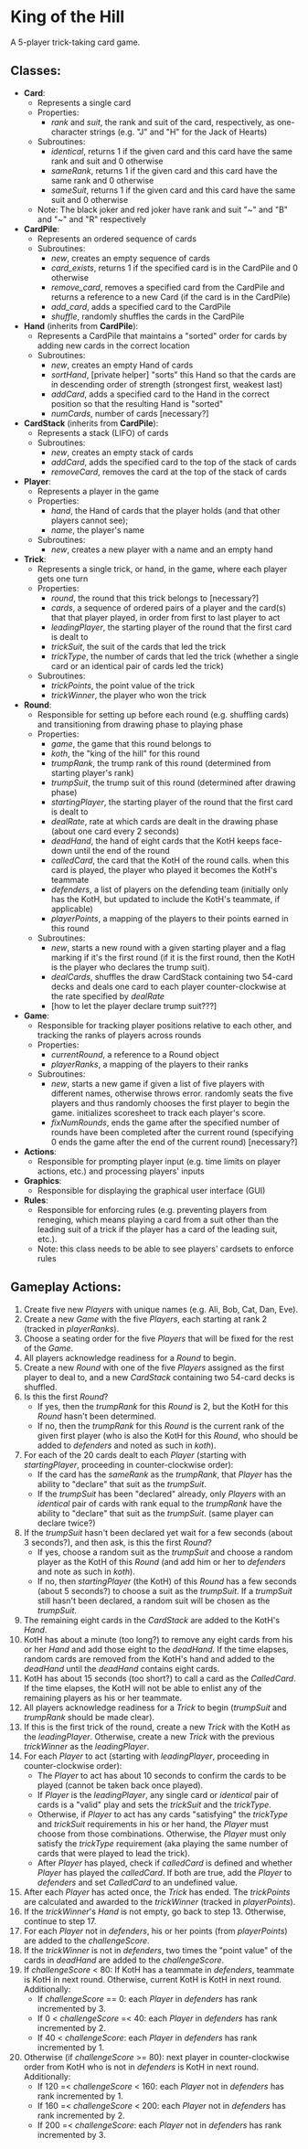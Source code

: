 # King of the Hill
A 5-player trick-taking card game.

## Classes:
- **Card**:
    - Represents a single card
    - Properties:
        - *rank* and *suit*, the rank and suit of the card, respectively, as one-character strings (e.g. "J" and "H" for the Jack of Hearts)
    - Subroutines:
        - *identical*, returns 1 if the given card and this card have the same rank and suit and 0 otherwise
        - *sameRank*, returns 1 if the given card and this card have the same rank and 0 otherwise
        - *sameSuit*, returns 1 if the given card and this card have the same suit and 0 otherwise
    - Note: The black joker and red joker have rank and suit "~" and "B" and "~" and "R" respectively
- **CardPile**:
    - Represents an ordered sequence of cards
    - Subroutines:
        - *new*, creates an empty sequence of cards
        - *card_exists*, returns 1 if the specified card is in the CardPile and 0 otherwise
        - *remove_card*, removes a specified card from the CardPile and returns a reference to a new Card (if the card is in the CardPile)
        - *add_card*, adds a specified card to the CardPile
        - *shuffle*, randomly shuffles the cards in the CardPile
- **Hand** (inherits from **CardPile**):
    - Represents a CardPile that maintains a "sorted" order for cards by adding new cards in the correct location
    - Subroutines:
        - *new*, creates an empty Hand of cards
        - *sortHand*, [private helper] "sorts" this Hand so that the cards are in descending order of strength (strongest first, weakest last)
        - *addCard*, adds a specified card to the Hand in the correct position so that the resulting Hand is "sorted"
        - *numCards*, number of cards [necessary?]
- **CardStack** (inherits from **CardPile**):
    - Represents a stack (LIFO) of cards
    - Subroutines:
        - *new*, creates an empty stack of cards
        - *addCard*, adds the specified card to the top of the stack of cards
        - *removeCard*, removes the card at the top of the stack of cards
- **Player**:
    - Represents a player in the game
    - Properties:
        - *hand*, the Hand of cards that the player holds (and that other players cannot see);
        - *name*, the player's name
    - Subroutines:
        - *new*, creates a new player with a name and an empty hand
- **Trick**:
    - Represents a single trick, or hand, in the game, where each player gets one turn
    - Properties:
        - *round*, the round that this trick belongs to [necessary?]
        - *cards*, a sequence of ordered pairs of a player and the card(s) that that player played, in order from first to last player to act
        - *leadingPlayer*, the starting player of the round that the first card is dealt to
        - *trickSuit*, the suit of the cards that led the trick
        - *trickType*, the number of cards that led the trick (whether a single card or an identical pair of cards led the trick)
    - Subroutines:
        - *trickPoints*, the point value of the trick
        - *trickWinner*, the player who won the trick
- **Round**:
    - Responsible for setting up before each round (e.g. shuffling cards) and transitioning from drawing phase to playing phase
    - Properties:
        - *game*, the game that this round belongs to
        - *koth*, the "king of the hill" for this round
        - *trumpRank*, the trump rank of this round (determined from starting player's rank)
        - *trumpSuit*, the trump suit of this round (determined after drawing phase)
        - *startingPlayer*, the starting player of the round that the first card is dealt to
        - *dealRate*, rate at which cards are dealt in the drawing phase (about one card every 2 seconds)
        - *deadHand*, the hand of eight cards that the KotH keeps face-down until the end of the round
        - *calledCard*, the card that the KotH of the round calls. when this card is played, the player who played it becomes the KotH's teammate
        - *defenders*, a list of players on the defending team (initially only has the KotH, but updated to include the KotH's teammate, if applicable)
        - *playerPoints*, a mapping of the players to their points earned in this round
    - Subroutines:
        - *new*, starts a new round with a given starting player and a flag marking if it's the first round (if it is the first round, then the KotH is the player who declares the trump suit).
        - *dealCards*, shuffles the draw CardStack containing two 54-card decks and deals one card to each player counter-clockwise at the rate specified by *dealRate*
        - [how to let the player declare trump suit???]
- **Game**:
    - Responsible for tracking player positions relative to each other, and tracking the ranks of players across rounds
    - Properties:
        - *currentRound*, a reference to a Round object
        - *playerRanks*, a mapping of the players to their ranks
    - Subroutines:
        - *new*, starts a new game if given a list of five players with different names, otherwise throws error. randomly seats the five players and thus randomly chooses the first player to begin the game. initializes scoresheet to track each player's score.
        - *fixNumRounds*, ends the game after the specified number of rounds have been completed after the current round (specifying 0 ends the game after the end of the current round) [necessary?]
- **Actions**:
    - Responsible for prompting player input (e.g. time limits on player actions, etc.) and processing players' inputs
- **Graphics**:
    - Responsible for displaying the graphical user interface (GUI)
- **Rules**:
    - Responsible for enforcing rules (e.g. preventing players from reneging, which means playing a card from a suit other than the leading suit of a trick if the player has a card of the leading suit, etc.).
    - Note: this class needs to be able to see players' cardsets to enforce rules

## Gameplay Actions:
1. Create five new *Players* with unique names (e.g. Ali, Bob, Cat, Dan, Eve).
2. Create a new *Game* with the five *Players*, each starting at rank 2 (tracked in *playerRanks*).
3. Choose a seating order for the five *Players* that will be fixed for the rest of the *Game*.
4. All players acknowledge readiness for a *Round* to begin.
5. Create a new *Round* with one of the five *Players* assigned as the first player to deal to, and a new *CardStack* containing two 54-card decks is shuffled.
6. Is this the first *Round*?
    - If yes, then the *trumpRank* for this *Round* is 2, but the KotH for this *Round* hasn't been determined.
    - If no, then the *trumpRank* for this *Round* is the current rank of the given first player (who is also the KotH for this *Round*, who should be added to *defenders* and noted as such in *koth*).
7. For each of the 20 cards dealt to each *Player* (starting with *startingPlayer*, proceeding in counter-clockwise order):
    - If the card has the *sameRank* as the *trumpRank*, that *Player* has the ability to "declare" that suit as the *trumpSuit*.
    - If the *trumpSuit* has been "declared" already, only *Players* with an *identical* pair of cards with rank equal to the *trumpRank* have the ability to "declare" that suit as the *trumpSuit*. (same player can declare twice?)
8. If the *trumpSuit* hasn't been declared yet wait for a few seconds (about 3 seconds?), and then ask, is this the first *Round*?
    - If yes, choose a random suit as the *trumpSuit* and choose a random player as the KotH of this *Round* (and add him or her to *defenders* and note as such in *koth*).
    - If no, then *startingPlayer* (the KotH) of this *Round* has a few seconds (about 5 seconds?) to choose a suit as the *trumpSuit*. If a *trumpSuit* still hasn't been declared, a random suit will be chosen as the *trumpSuit*.
9. The remaining eight cards in the *CardStack* are added to the KotH's *Hand*.
10. KotH has about a minute (too long?) to remove any eight cards from his or her *Hand* and add those eight to the *deadHand*. If the time elapses, random cards are removed from the KotH's hand and added to the *deadHand* until the *deadHand* contains eight cards.
11. KotH has about 15 seconds (too short?) to call a card as the *CalledCard*. If the time elapses, the KotH will not be able to enlist any of the remaining players as his or her teammate.
12. All players acknowledge readiness for a *Trick* to begin (*trumpSuit* and *trumpRank* should be made clear).
13. If this is the first trick of the round, create a new *Trick* with the KotH as the *leadingPlayer*. Otherwise, create a new *Trick* with the previous *trickWinner* as the *leadingPlayer*.
14. For each *Player* to act (starting with *leadingPlayer*, proceeding in counter-clockwise order):
    - The *Player* to act has about 10 seconds to confirm the cards to be played (cannot be taken back once played).
    - If *Player* is the *leadingPlayer*, any single card or *identical* pair of cards is a "valid" play and sets the *trickSuit* and the *trickType*.
    - Otherwise, if *Player* to act has any cards "satisfying" the *trickType* and *trickSuit* requirements in his or her hand, the *Player* must choose from those combinations. Otherwise, the *Player* must only satisfy the *trickType* requirement (aka playing the same number of cards that were played to lead the trick).
    - After *Player* has played, check if *calledCard* is defined and whether *Player* has played the *calledCard*. If both are true, add the *Player* to *defenders* and set *CalledCard* to an undefined value.
15. After each *Player* has acted once, the *Trick* has ended. The *trickPoints* are calculated and awarded to the *trickWinner* (tracked in *playerPoints*).
16. If the *trickWinner*'s *Hand* is not empty, go back to step 13. Otherwise, continue to step 17.
17. For each *Player* not in *defenders*, his or her points (from *playerPoints*) are added to the *challengeScore*.
18. If the *trickWinner* is not in *defenders*, two times the "point value" of the cards in *deadHand* are added to the *challengeScore*.
19. If *challengeScore* < 80: If KotH has a teammate in *defenders*, teammate is KotH in next round. Otherwise, current KotH is KotH in next round. Additionally:
    - If *challengeScore* == 0: each *Player* in *defenders* has rank incremented by 3.
    - If 0 < *challengeScore* =< 40: each *Player* in *defenders* has rank incremented by 2.
    - If 40 < *challengeScore*: each *Player* in *defenders* has rank incremented by 1.
20. Otherwise (if *challengeScore* >= 80): next player in counter-clockwise order from KotH who is not in *defenders* is KotH in next round. Additionally:
    - If 120 =< *challengeScore* < 160: each *Player* not in *defenders* has rank incremented by 1.
    - If 160 =< *challengeScore* < 200: each *Player* not in *defenders* has rank incremented by 2.
    - If 200 =< *challengeScore*: each *Player* not in *defenders* has rank incremented by 3.
